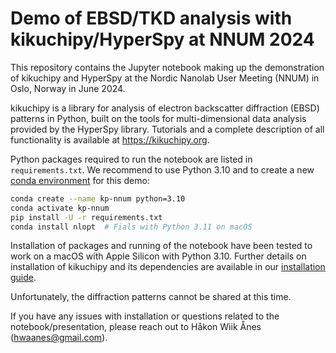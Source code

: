 # Demo of EBSD/TKD analysis with kikuchipy/HyperSpy at NNUM 2024

This repository contains the Jupyter notebook making up the demonstration of kikuchipy and HyperSpy at the Nordic Nanolab User Meeting (NNUM) in Oslo, Norway in June 2024.

kikuchipy is a library for analysis of electron backscatter diffraction (EBSD) patterns in Python, built on the tools for multi-dimensional data analysis provided by the HyperSpy library.
Tutorials and a complete description of all functionality is available at https://kikuchipy.org.

Python packages required to run the notebook are listed in `requirements.txt`.
We recommend to use Python 3.10 and to create a new [conda environment](https://docs.conda.io/en/latest/miniconda.html) for this demo:

```bash
conda create --name kp-nnum python=3.10
conda activate kp-nnum
pip install -U -r requirements.txt
conda install nlopt  # Fials with Python 3.11 on macOS
```

Installation of packages and running of the notebook have been tested to work on a macOS with Apple Silicon with Python 3.10.
Further details on installation of kikuchipy and its dependencies are available in our [installation guide](https://kikuchipy.org/en/stable/user/installation.html).

Unfortunately, the diffraction patterns cannot be shared at this time.

If you have any issues with installation or questions related to the notebook/presentation, please reach out to Håkon Wiik Ånes (hwaanes@gmail.com).
